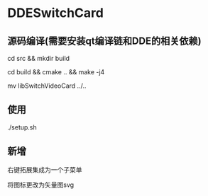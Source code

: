 # DDESwitchCard
## 源码编译(需要安装qt编译链和DDE的相关依赖)
cd src && mkdir build

cd build && cmake .. && make -j4

mv libSwitchVideoCard ../..

## 使用
./setup.sh

## 新增
右键拓展集成为一个子菜单

将图标更改为矢量图svg
